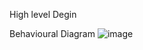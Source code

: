 High level Degin

Behavioural Diagram
![image](https://user-images.githubusercontent.com/90186750/132457313-bceafeb9-3796-446e-8485-ea058ebfb763.png)
